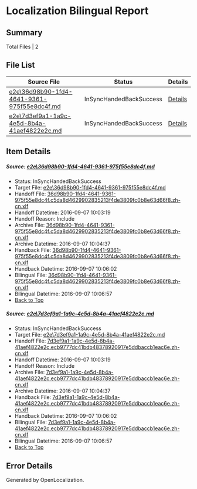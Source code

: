# <a name='report-top'></a> Localization Bilingual Report

## Summary
 Total Files | 2

## File List
 Source File | Status | Details 
 ----------- | ------ | ------- 
 [e2e\36d98b90-1fd4-4641-9361-975f55e8dc4f.md](https://github.com/OpenLocalizationTestOrg/ol-test0/blob/fcafa91b4b351f69933d897018f19a0e6006394c/e2e/36d98b90-1fd4-4641-9361-975f55e8dc4f.md) | InSyncHandedBackSuccess | [Details](#7278e9d4630d0791bcb0f4e02de015d2b1f4987f1)
 [e2e\7d3ef9a1-1a9c-4e5d-8b4a-41aef4822e2c.md](https://github.com/OpenLocalizationTestOrg/ol-test0/blob/fcafa91b4b351f69933d897018f19a0e6006394c/e2e/7d3ef9a1-1a9c-4e5d-8b4a-41aef4822e2c.md) | InSyncHandedBackSuccess | [Details](#0390f95af008c941bac0f718ee8ac6b71f2d61ac2)

## Item Details
##### <a name='7278e9d4630d0791bcb0f4e02de015d2b1f4987f1'></a> Source: [e2e\36d98b90-1fd4-4641-9361-975f55e8dc4f.md](https://github.com/OpenLocalizationTestOrg/ol-test0/blob/fcafa91b4b351f69933d897018f19a0e6006394c/e2e/36d98b90-1fd4-4641-9361-975f55e8dc4f.md)
* Status: InSyncHandedBackSuccess
* Target File: [e2e\36d98b90-1fd4-4641-9361-975f55e8dc4f.md](https://github.com/OpenLocalizationTestOrg/ol-test0-zhcn/blob/e4a237a82e610745ac9c78d6a552eb94ca89a1b8/e2e/36d98b90-1fd4-4641-9361-975f55e8dc4f.md)
* Handoff File: [36d98b90-1fd4-4641-9361-975f55e8dc4f.c5da8d4629902835213f4de3809fc0b8e63d66f8.zh-cn.xlf](https://github.com/OpenLocalizationTestOrg/ol-test0-handoff/blob/735aed805aa260451ec792aedbeda6292f31b2d1/ol-handoff/OpenLocalizationTestOrg/ol-test0-zhcn/yuwzho/ht/36d98b90-1fd4-4641-9361-975f55e8dc4f.c5da8d4629902835213f4de3809fc0b8e63d66f8.zh-cn.xlf)
* Handoff Datetime: 2016-09-07 10:03:19
* Handoff Reason: Include
* Archive File: [36d98b90-1fd4-4641-9361-975f55e8dc4f.c5da8d4629902835213f4de3809fc0b8e63d66f8.zh-cn.xlf](https://github.com/OpenLocalizationTestOrg/ol-test0-handoff/blob/a00ff7eb199326f0ab3db5dffbe0e55d8e496227/ol-archive/OpenLocalizationTestOrg/ol-test0-zhcn/yuwzho/ht/36d98b90-1fd4-4641-9361-975f55e8dc4f.c5da8d4629902835213f4de3809fc0b8e63d66f8.zh-cn.xlf)
* Archive Datetime: 2016-09-07 10:04:37
* Handback File: [36d98b90-1fd4-4641-9361-975f55e8dc4f.c5da8d4629902835213f4de3809fc0b8e63d66f8.zh-cn.xlf](https://github.com/OpenLocalizationTestOrg/ol-test0-handback/blob/277010fb16494276604a53cdec07410318d05d90/ol-handback/OpenLocalizationTestOrg/ol-test0-zhcn/yuwzho/ht/36d98b90-1fd4-4641-9361-975f55e8dc4f.c5da8d4629902835213f4de3809fc0b8e63d66f8.zh-cn.xlf)
* Handback Datetime: 2016-09-07 10:06:02
* Bilingual File: [36d98b90-1fd4-4641-9361-975f55e8dc4f.c5da8d4629902835213f4de3809fc0b8e63d66f8.zh-cn.xlf](https://github.com/OpenLocalizationTestOrg/ol-test0-handback/blob/277010fb16494276604a53cdec07410318d05d90/ol-handback/OpenLocalizationTestOrg/ol-test0-zhcn/yuwzho/ht/36d98b90-1fd4-4641-9361-975f55e8dc4f.c5da8d4629902835213f4de3809fc0b8e63d66f8.zh-cn.xlf)
* Bilingual Datetime: 2016-09-07 10:06:57
* [Back to Top](#report-top)

##### <a name='0390f95af008c941bac0f718ee8ac6b71f2d61ac2'></a> Source: [e2e\7d3ef9a1-1a9c-4e5d-8b4a-41aef4822e2c.md](https://github.com/OpenLocalizationTestOrg/ol-test0/blob/fcafa91b4b351f69933d897018f19a0e6006394c/e2e/7d3ef9a1-1a9c-4e5d-8b4a-41aef4822e2c.md)
* Status: InSyncHandedBackSuccess
* Target File: [e2e\7d3ef9a1-1a9c-4e5d-8b4a-41aef4822e2c.md](https://github.com/OpenLocalizationTestOrg/ol-test0-zhcn/blob/e4a237a82e610745ac9c78d6a552eb94ca89a1b8/e2e/7d3ef9a1-1a9c-4e5d-8b4a-41aef4822e2c.md)
* Handoff File: [7d3ef9a1-1a9c-4e5d-8b4a-41aef4822e2c.ecb9777dc41bdb48378920917e5ddbaccb1eac6e.zh-cn.xlf](https://github.com/OpenLocalizationTestOrg/ol-test0-handoff/blob/735aed805aa260451ec792aedbeda6292f31b2d1/ol-handoff/OpenLocalizationTestOrg/ol-test0-zhcn/yuwzho/ht/7d3ef9a1-1a9c-4e5d-8b4a-41aef4822e2c.ecb9777dc41bdb48378920917e5ddbaccb1eac6e.zh-cn.xlf)
* Handoff Datetime: 2016-09-07 10:03:19
* Handoff Reason: Include
* Archive File: [7d3ef9a1-1a9c-4e5d-8b4a-41aef4822e2c.ecb9777dc41bdb48378920917e5ddbaccb1eac6e.zh-cn.xlf](https://github.com/OpenLocalizationTestOrg/ol-test0-handoff/blob/a00ff7eb199326f0ab3db5dffbe0e55d8e496227/ol-archive/OpenLocalizationTestOrg/ol-test0-zhcn/yuwzho/ht/7d3ef9a1-1a9c-4e5d-8b4a-41aef4822e2c.ecb9777dc41bdb48378920917e5ddbaccb1eac6e.zh-cn.xlf)
* Archive Datetime: 2016-09-07 10:04:37
* Handback File: [7d3ef9a1-1a9c-4e5d-8b4a-41aef4822e2c.ecb9777dc41bdb48378920917e5ddbaccb1eac6e.zh-cn.xlf](https://github.com/OpenLocalizationTestOrg/ol-test0-handback/blob/277010fb16494276604a53cdec07410318d05d90/ol-handback/OpenLocalizationTestOrg/ol-test0-zhcn/yuwzho/ht/7d3ef9a1-1a9c-4e5d-8b4a-41aef4822e2c.ecb9777dc41bdb48378920917e5ddbaccb1eac6e.zh-cn.xlf)
* Handback Datetime: 2016-09-07 10:06:02
* Bilingual File: [7d3ef9a1-1a9c-4e5d-8b4a-41aef4822e2c.ecb9777dc41bdb48378920917e5ddbaccb1eac6e.zh-cn.xlf](https://github.com/OpenLocalizationTestOrg/ol-test0-handback/blob/277010fb16494276604a53cdec07410318d05d90/ol-handback/OpenLocalizationTestOrg/ol-test0-zhcn/yuwzho/ht/7d3ef9a1-1a9c-4e5d-8b4a-41aef4822e2c.ecb9777dc41bdb48378920917e5ddbaccb1eac6e.zh-cn.xlf)
* Bilingual Datetime: 2016-09-07 10:06:57
* [Back to Top](#report-top)


## Error Details

Generated by OpenLocalization.
